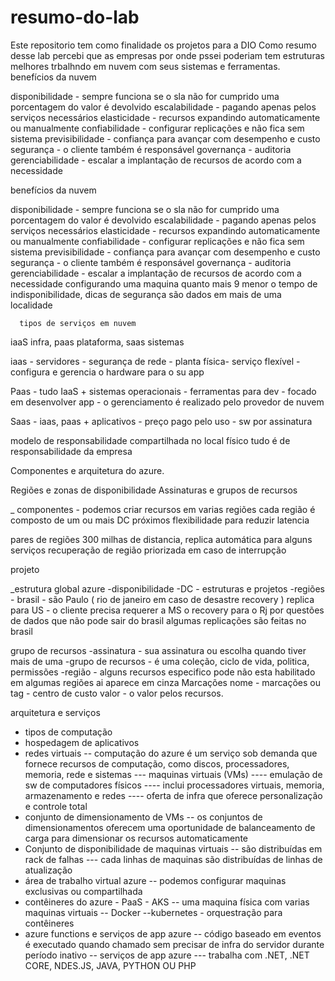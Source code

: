 # resumo-do-lab
Este repositorio tem como finalidade os projetos para a DIO
Como resumo desse lab percebi que as empresas por onde pssei poderiam tem estruturas melhores trbalhndo em nuvem com seus sistemas e ferramentas.
benefícios da nuvem

disponibilidade - sempre funciona se o sla não for cumprido uma porcentagem do valor é devolvido 
escalabilidade - pagando apenas pelos serviços necessários
elasticidade - recursos expandindo automaticamente ou manualmente
confiabilidade - configurar replicações e não fica sem sistema
previsibilidade - confiança para avançar com desempenho e custo
segurança - o cliente também é responsável
governança - auditoria
gerenciabilidade - escalar a implantação de recursos de acordo com a necessidade

benefícios da nuvem

disponibilidade - sempre funciona se o sla não for cumprido uma porcentagem do valor é devolvido 
escalabilidade - pagando apenas pelos serviços necessários
elasticidade - recursos expandindo automaticamente ou manualmente
confiabilidade - configurar replicações e não fica sem sistema
previsibilidade - confiança para avançar com desempenho e custo
segurança - o cliente também é responsável
governança - auditoria
gerenciabilidade - escalar a implantação de recursos de acordo com a necessidade
     configurando uma maquina
quanto mais 9 menor o tempo de indisponibilidade, dicas de segurança são dados em mais de uma localidade

      tipos de serviços em nuvem
iaaS infra, paas plataforma, saas sistemas  

iaas - servidores - segurança de rede - planta física- serviço flexível - configura e gerencia o hardware para o su app

Paas - tudo IaaS + sistemas operacionais - ferramentas para dev - focado em desenvolver app - o gerenciamento é realizado pelo provedor de nuvem

Saas - iaas, paas + aplicativos - preço pago pelo uso - sw por assinatura

modelo de responsabilidade compartilhada
no local físico tudo é de responsabilidade da empresa


Componentes e arquitetura do azure.

Regiões e zonas de disponibilidade
Assinaturas e grupos de recursos

_ componentes - podemos criar recursos em varias regiões cada região é composto de um ou mais DC próximos
flexibilidade para reduzir latencia 

pares de regiões
300 milhas de distancia, replica automática para alguns serviços
recuperação de região priorizada em caso de interrupção

projeto

_estrutura global azure
-disponibilidade
-DC - estruturas e projetos
-regiões - brasil - são Paulo ( rio de janeiro em caso de desastre recovery ) replica para US - o cliente precisa requerer a MS o recovery para o Rj por questões de dados que não pode sair do brasil
algumas replicações são feitas no brasil

grupo de recursos
-assinatura - sua assinatura ou escolha quando tiver mais de uma
-grupo de recursos - é uma coleção, ciclo de vida, politica, permissões
-região - alguns recursos especifico pode não esta habilitado em algumas regiões ai aparece em cinza
Marcações
nome - marcações ou tag - centro de custo
valor - o valor pelos recursos.

arquitetura e serviços 
- tipos de computação
- hospedagem de aplicativos
- redes virtuais
-- computação do azure é um serviço sob demanda que fornece recursos de computação, como discos, processadores, memoria, rede e sistemas
--- maquinas virtuais (VMs)
---- emulação de sw de computadores físicos
---- inclui processadores virtuais, memoria, armazenamento e redes
---- oferta de infra que oferece personalização e controle total
- conjunto de dimensionamento de VMs
-- os conjuntos de dimensionamentos oferecem uma oportunidade de balanceamento de carga para dimensionar os recursos automaticamente 
- Conjunto de disponibilidade de maquinas virtuais
-- são distribuídas em rack de falhas
--- cada linhas de maquinas são distribuídas de linhas de atualização
- área de trabalho virtual azure
-- podemos configurar maquinas exclusivas ou compartilhada
- contêineres do azure - PaaS - AKS
-- uma maquina física com varias maquinas virtuais
-- Docker
--kubernetes - orquestração para contêineres
- azure functions e serviços de app azure
-- código baseado em eventos é executado quando chamado sem precisar de infra do servidor durante período inativo
-- serviços de app azure
--- trabalha com .NET, .NET CORE, NDES.JS, JAVA, PYTHON OU PHP


